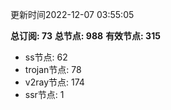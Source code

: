 更新时间2022-12-07 03:55:05

**总订阅: 73**
**总节点: 988**
**有效节点: 315**
- ss节点: 62
- trojan节点: 78
- v2ray节点: 174
- ssr节点: 1
